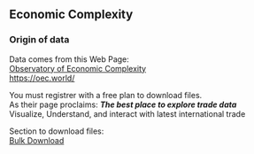 ## Economic Complexity    

### Origin of data

Data comes from this Web Page: <br>
[Observatory of Economic Complexity](https://oec.world/) <br>
https://oec.world/ <br>

You must registrer with a free plan to download files. <br>
As their page proclaims: ***The best place to explore trade data*** <br>
Visualize, Understand, and interact with latest international trade <br>

Section to download files: <br>
[Bulk Download](https://oec.world/en/resources/bulk-download)<br>





